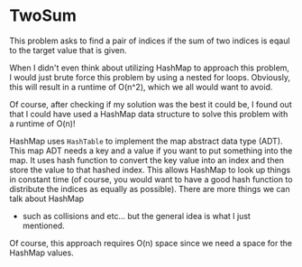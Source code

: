 # TwoSum

This problem asks to find a pair of indices if the sum of two indices is eqaul
to the target value that is given.

When I didn't even think about utilizing HashMap to approach this problem, I
would just brute force this problem by using a nested for loops. Obviously, this
will result in a runtime of O(n^2), which we all would want to avoid. 

Of course, after checking if my solution was the best it could be, I found out
that I could have used a HashMap data structure to solve this problem with a
runtime of O(n)!

HashMap uses `HashTable` to implement the map abstract data type (ADT). 
This map ADT needs a key and a value if you want to put something into the map.
It uses hash function to convert the key value into an index and then store the
value to that hashed index. This allows HashMap to look up things in constant
time (of course, you would want to have a good hash function to distribute the
indices as equally as possible). There are more things we can talk about HashMap
- such as collisions and etc... but the general idea is what I just mentioned.  

Of course, this approach requires O(n) space since we need a space for the
HashMap values. 
